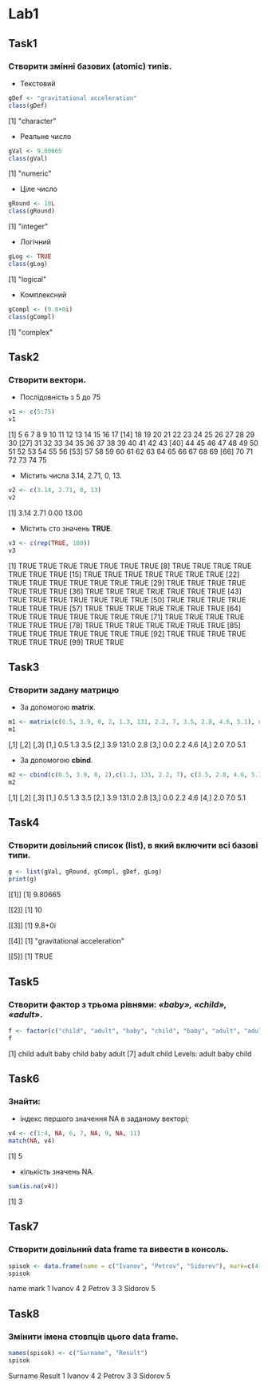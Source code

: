 # Lab1
## Task1
### Створити змінні базових (atomic) типів.
* Текстовий
```r
gDef <- "gravitational acceleration"
class(gDef)
```
[1] "character"

* Реальне число
```r
gVal <- 9.80665
class(gVal)
```
[1] "numeric"

* Ціле число
```r
gRound <- 10L
class(gRound)
```
[1] "integer"

* Логічний
```r
gLog <- TRUE
class(gLog)
```
[1] "logical"

* Комплексний
```r
gCompl <- (9.8+0i)
class(gCompl)
```
[1] "complex"

## Task2
### Створити вектори.
*  Послідовність з 5 до 75
```r
v1 <- c(5:75)
v1
```
[1]  5  6  7  8  9 10 11 12 13 14 15 16 17
[14] 18 19 20 21 22 23 24 25 26 27 28 29 30
[27] 31 32 33 34 35 36 37 38 39 40 41 42 43
[40] 44 45 46 47 48 49 50 51 52 53 54 55 56
[53] 57 58 59 60 61 62 63 64 65 66 67 68 69
[66] 70 71 72 73 74 75

* Містить числа 3.14, 2.71, 0, 13.
```r
v2 <- c(3.14, 2.71, 0, 13)
v2
```
[1]  3.14  2.71  0.00 13.00

* Містить сто значень **TRUE**.
```r
v3 <- c(rep(TRUE, 100))
v3
```
[1] TRUE TRUE TRUE TRUE TRUE TRUE TRUE
[8] TRUE TRUE TRUE TRUE TRUE TRUE TRUE
[15] TRUE TRUE TRUE TRUE TRUE TRUE TRUE
[22] TRUE TRUE TRUE TRUE TRUE TRUE TRUE
[29] TRUE TRUE TRUE TRUE TRUE TRUE TRUE
[36] TRUE TRUE TRUE TRUE TRUE TRUE TRUE
[43] TRUE TRUE TRUE TRUE TRUE TRUE TRUE
[50] TRUE TRUE TRUE TRUE TRUE TRUE TRUE
[57] TRUE TRUE TRUE TRUE TRUE TRUE TRUE
[64] TRUE TRUE TRUE TRUE TRUE TRUE TRUE
[71] TRUE TRUE TRUE TRUE TRUE TRUE TRUE
[78] TRUE TRUE TRUE TRUE TRUE TRUE TRUE
[85] TRUE TRUE TRUE TRUE TRUE TRUE TRUE
[92] TRUE TRUE TRUE TRUE TRUE TRUE TRUE
[99] TRUE TRUE
 
## Task3
### Створити задану матрицю
* За допомогою **matrix**.
```r
m1 <- matrix(c(0.5, 3.9, 0, 2, 1.3, 131, 2.2, 7, 3.5, 2.8, 4.6, 5.1), nrow = 4, ncol = 3)
m1
```
[,1]  [,2] [,3]
[1,]  0.5   1.3  3.5
[2,]  3.9 131.0  2.8
[3,]  0.0   2.2  4.6
[4,]  2.0   7.0  5.1

* За допомогою **cbind**.
```r
m2 <- cbind(c(0.5, 3.9, 0, 2),c(1.3, 131, 2.2, 7), c(3.5, 2.8, 4.6, 5.1))
m2
```
[,1]  [,2] [,3]
[1,]  0.5   1.3  3.5
[2,]  3.9 131.0  2.8
[3,]  0.0   2.2  4.6
[4,]  2.0   7.0  5.1

## Task4
### Створити довільний список (list), в який включити всі базові типи. 
```r
g <- list(gVal, gRound, gCompl, gDef, gLog)
print(g)
```
[[1]]
[1] 9.80665

[[2]]
[1] 10

[[3]]
[1] 9.8+0i

[[4]]
[1] "gravitational acceleration"

[[5]]
[1] TRUE

## Task5
### Створити фактор з трьома рівнями: *«baby», «child», «adult»*. 
```r
f <- factor(c("child", "adult", "baby", "child", "baby", "adult", "adult", "child"))
f
```
[1] child adult baby  child baby  adult
[7] adult child
Levels: adult baby child

## Task6
### Знайти:
* індекс першого значення NA в заданому векторі;
```r
v4 <- c(1:4, NA, 6, 7, NA, 9, NA, 11)
match(NA, v4)
```
[1] 5

* кількість значень NA.
```r
sum(is.na(v4))
```
[1] 3

## Task7
### Створити довільний **data frame** та вивести в консоль.
```r
spisok <- data.frame(name = c("Ivanov", "Petrov", "Sidorov"), mark=c(4,3,5))
spisok
```
 name mark
1  Ivanov    4
2  Petrov    3
3 Sidorov    5

## Task8
### Змінити імена стовпців цього **data frame**.
```r
names(spisok) <- c("Surname", "Result")
spisok
```
  Surname Result
1  Ivanov      4
2  Petrov      3
3 Sidorov      5
